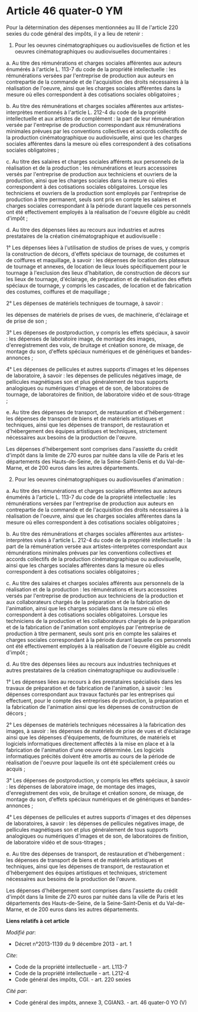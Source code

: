 # Article 46 quater-0 YM

Pour la détermination des dépenses mentionnées au III de l'article 220 sexies du code général des impôts, il y a lieu de
retenir : 

1. Pour les oeuvres cinématographiques ou audiovisuelles de fiction et les oeuvres cinématographiques ou audiovisuelles
documentaires : 

a. Au titre des rémunérations et charges sociales afférentes aux auteurs énumérés à l'article L. 113-7 du code de la
propriété intellectuelle : les rémunérations versées par l'entreprise de production aux auteurs en contrepartie de la
commande et de l'acquisition des droits nécessaires à la réalisation de l'oeuvre, ainsi que les charges sociales afférentes
dans la mesure où elles correspondent à des cotisations sociales obligatoires ; 

b. Au titre des rémunérations et charges sociales afférentes aux artistes-interprètes mentionnés à l'article L. 212-4 du code
de la propriété intellectuelle et aux artistes de complément : la part de leur rémunération versée par l'entreprise de
production correspondant aux rémunérations minimales prévues par les conventions collectives et accords collectifs de la
production cinématographique ou audiovisuelle, ainsi que les charges sociales afférentes dans la mesure où elles
correspondent à des cotisations sociales obligatoires ; 

c. Au titre des salaires et charges sociales afférents aux personnels de la réalisation et de la production : les
rémunérations et leurs accessoires versés par l'entreprise de production aux techniciens et ouvriers de la production, ainsi
que les charges sociales dans la mesure où elles correspondent à des cotisations sociales obligatoires. Lorsque les
techniciens et ouvriers de la production sont employés par l'entreprise de production à titre permanent, seuls sont pris en
compte les salaires et charges sociales correspondant à la période durant laquelle ces personnels ont été effectivement
employés à la réalisation de l'oeuvre éligible au crédit d'impôt ; 

d. Au titre des dépenses liées au recours aux industries et autres prestataires de la création cinématographique et
audiovisuelle : 

1° Les dépenses liées à l'utilisation de studios de prises de vues, y compris la construction de décors, d'effets spéciaux de
tournage, de costumes et de coiffures et maquillage, à savoir : les dépenses de location des plateaux de tournage et annexes,
de location de lieux loués spécifiquement pour le tournage à l'exclusion des lieux d'habitation, de construction de décors
sur les lieux de tournage, d'éclairage, de préparation et de réalisation des effets spéciaux de tournage, y compris les
cascades, de location et de fabrication des costumes, coiffures et de maquillage ; 

2° Les dépenses de matériels techniques de tournage, à savoir : 

les dépenses de matériels de prises de vues, de machinerie, d'éclairage et de prise de son ; 

3° Les dépenses de postproduction, y compris les effets spéciaux, à savoir : les dépenses de laboratoire image, de montage
des images, d'enregistrement des voix, de bruitage et création sonore, de mixage, de montage du son, d'effets spéciaux
numériques et de génériques et bandes-annonces ; 

4° Les dépenses de pellicules et autres supports d'images et les dépenses de laboratoire, à savoir : les dépenses de
pellicules négatives image, de pellicules magnétiques son et plus généralement de tous supports analogiques ou numériques
d'images et de son, de laboratoires de tournage, de laboratoires de finition, de laboratoire vidéo et de sous-titrage ; 

e. Au titre des dépenses de transport, de restauration et d'hébergement : les dépenses de transport de biens et de matériels
artistiques et techniques, ainsi que les dépenses de transport, de restauration et d'hébergement des équipes artistiques et
techniques, strictement nécessaires aux besoins de la production de l'œuvre.

Les dépenses d'hébergement sont comprises dans l'assiette du crédit d'impôt dans la limite de 270 euros par nuitée dans la
ville de Paris et les départements des Hauts-de-Seine, de la Seine-Saint-Denis et du Val-de-Marne, et de 200 euros dans les
autres départements. 

2. Pour les oeuvres cinématographiques ou audiovisuelles d'animation : 

a. Au titre des rémunérations et charges sociales afférentes aux auteurs énumérés à l'article L. 113-7 du code de la
propriété intellectuelle : les rémunérations versées par l'entreprise de production aux auteurs en contrepartie de la
commande et de l'acquisition des droits nécessaires à la réalisation de l'oeuvre, ainsi que les charges sociales afférentes
dans la mesure où elles correspondent à des cotisations sociales obligatoires ; 

b. Au titre des rémunérations et charges sociales afférentes aux artistes-interprètes visés à l'article L. 212-4 du code de
la propriété intellectuelle : la part de la rémunération versée aux artistes-interprètes correspondant aux rémunérations
minimales prévues par les conventions collectives et accords collectifs de la production cinématographique ou audiovisuelle,
ainsi que les charges sociales afférentes dans la mesure où elles correspondent à des cotisations sociales obligatoires ; 

c. Au titre des salaires et charges sociales afférents aux personnels de la réalisation et de la production : les
rémunérations et leurs accessoires versés par l'entreprise de production aux techniciens de la production et aux
collaborateurs chargés de la préparation et de la fabrication de l'animation, ainsi que les charges sociales dans la mesure
où elles correspondent à des cotisations sociales obligatoires. Lorsque les techniciens de la production et les
collaborateurs chargés de la préparation et de la fabrication de l'animation sont employés par l'entreprise de production à
titre permanent, seuls sont pris en compte les salaires et charges sociales correspondant à la période durant laquelle ces
personnels ont été effectivement employés à la réalisation de l'oeuvre éligible au crédit d'impôt ; 

d. Au titre des dépenses liées au recours aux industries techniques et autres prestataires de la création cinématographique
ou audiovisuelle : 

1° Les dépenses liées au recours à des prestataires spécialisés dans les travaux de préparation et de fabrication de
l'animation, à savoir : les dépenses correspondant aux travaux facturés par les entreprises qui effectuent, pour le compte
des entreprises de production, la préparation et la fabrication de l'animation ainsi que les dépenses de construction de
décors ; 

2° Les dépenses de matériels techniques nécessaires à la fabrication des images, à savoir : les dépenses de matériels de
prise de vues et d'éclairage ainsi que les dépenses d'équipements, de fournitures, de matériels et logiciels informatiques
directement affectés à la mise en place et à la fabrication de l'animation d'une oeuvre déterminée. Les logiciels
informatiques précités doivent être amortis au cours de la période de réalisation de l'oeuvre pour laquelle ils ont été
spécialement créés ou acquis ; 

3° Les dépenses de postproduction, y compris les effets spéciaux, à savoir : les dépenses de laboratoire image, de montage
des images, d'enregistrement des voix, de bruitage et création sonore, de mixage, de montage du son, d'effets spéciaux
numériques et de génériques et bandes-annonces ; 

4° Les dépenses de pellicules et autres supports d'images et des dépenses de laboratoires, à savoir : les dépenses de
pellicules négatives image, de pellicules magnétiques son et plus généralement de tous supports analogiques ou numériques
d'images et de son, de laboratoires de finition, de laboratoire vidéo et de sous-titrages ;

e. Au titre des dépenses de transport, de restauration et d'hébergement : les dépenses de transport de biens et de matériels
artistiques et techniques, ainsi que les dépenses de transport, de restauration et d'hébergement des équipes artistiques et
techniques, strictement nécessaires aux besoins de la production de l'œuvre.

Les dépenses d'hébergement sont comprises dans l'assiette du crédit d'impôt dans la limite de 270 euros par nuitée dans la
ville de Paris et les départements des Hauts-de-Seine, de la Seine-Saint-Denis et du Val-de-Marne, et de 200 euros dans les
autres départements.

**Liens relatifs à cet article**

_Modifié par_:

  - Décret n°2013-1139 du 9 décembre 2013 - art. 1

_Cite_:

  - Code de la propriété intellectuelle - art. L113-7
  - Code de la propriété intellectuelle - art. L212-4
  - Code général des impôts, CGI. - art. 220 sexies

_Cité par_:

  - Code général des impôts, annexe 3, CGIAN3. - art. 46 quater-0 YO (V)
